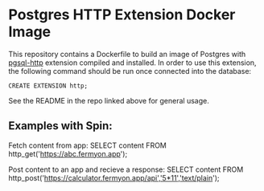 # Postgres HTTP Extension Docker Image
This repository contains a Dockerfile to build an image of Postgres with [pgsql-http](https://github.com/pramsey/pgsql-http) extension compiled and installed. In order to use this extension, the following command should be run once connected into the database:

    CREATE EXTENSION http;

See the README in the repo linked above for general usage.

## Examples with Spin:

Fetch content from app:
    SELECT content FROM http_get('https://abc.fermyon.app');

Post content to an app and recieve a response:
SELECT content FROM http_post('https://calculator.fermyon.app/api','5*11','text/plain');
         

